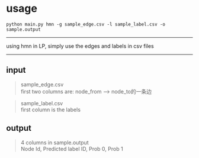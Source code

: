 # usage
`python main.py hmn -g sample_edge.csv -l sample_label.csv -o sample.output`

***
using hmn in LP, simply use the edges and labels in csv files
***

## input
> sample_edge.csv<br>
> first two columns are: node_from --> node_to的一条边<br>

> sample_label.csv<br> 
> first column is the labels

## output
> 4 columns in sample.output<br>
> Node Id, Predicted label ID, Prob 0, Prob 1<br>
